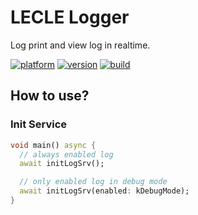 # LECLE Logger

Log print and view log in realtime.

[![platform](https://img.shields.io/badge/platform-Windows|Mac_OS|Android|iOS-blue.svg)](https://shields.io/)
[![version](https://img.shields.io/badge/version-0.0.1-red.svg)](https://shields.io/)
[![build](https://img.shields.io/badge/build-passing-green.svg)](https://shields.io/)

## How to use?

### Init Service

```dart
void main() async {
  // always enabled log
  await initLogSrv(); 

  // only enabled log in debug mode
  await initLogSrv(enabled: kDebugMode);
}
```